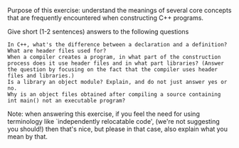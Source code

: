Purpose of this exercise: understand the meanings of several core concepts that are frequently encountered when constructing C++ programs.

Give short (1-2 sentences) answers to the following questions

    In C++, what's the difference between a declaration and a definition?
    What are header files used for?
    When a compiler creates a program, in what part of the construction process does it use header files and in what part libraries? (Answer the question by focusing on the fact that the compiler uses header files and libraries.)
    Is a library an object module? Explain, and do not just answer yes or no.
    Why is an object files obtained after compiling a source containing int main() not an executable program? 

Note: when answering this exercise, if you feel the need for using terminology like `independently relocatable code', (we're not suggesting you should!) then that's nice, but please in that case, also explain what you mean by that. 
